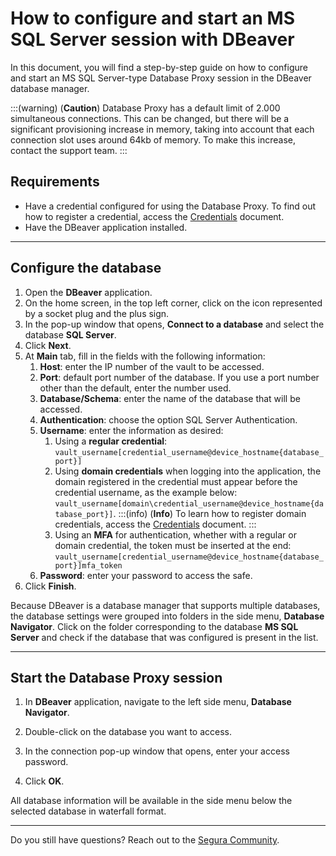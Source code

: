 # How to configure and start an MS SQL Server session with DBeaver

In this document, you will find a step-by-step guide on how to configure and start an MS SQL Server-type Database Proxy session in the DBeaver database manager.

:::(warning) (**Caution**)
Database Proxy has a default limit of 2.000 simultaneous connections. This can be changed, but there will be a significant provisioning increase in memory, taking into account that each connection slot uses around 64kb of memory. To make this increase, contact the support team.
:::

## Requirements

* Have a credential configured for using the Database Proxy. To find out how to register a credential, access the [Credentials](/v4/docs/pam-credentials) document.
* Have the DBeaver application installed.
---

## Configure the database

1. Open the **DBeaver** application.
2. On the home screen, in the top left corner, click on the icon represented by a socket plug and the plus sign.
3. In the pop-up window that opens, **Connect to a database** and select the database **SQL Server**.
4. Click **Next**.
5. At **Main** tab, fill in the fields with the following information:
    1. **Host**: enter the IP number of the vault to be accessed.
    2. **Port**: default port number of the database. If you use a port number other than the default, enter the number used.
    3. **Database/Schema**: enter the name of the database that will be accessed.
    4. **Authentication**: choose the option SQL Server Authentication.
    5. **Username**: enter the information as desired:
        1. Using a **regular credential**:  `vault_username[credential_username@device_hostname{database_port}]`
        2. Using **domain credentials** when logging into the application, the domain registered in the credential must appear before the credential username, as the example below: `vault_username[domain\credential_username@device_hostname{database_port}]`.
            :::(info) (**Info**)
            To learn how to register domain credentials, access the [Credentials](/v4/docs/pam-credentials) document.
            :::
        7. Using an **MFA** for authentication, whether with a regular or domain credential, the token must be inserted at the end: `vault_username[credential_username@device_hostname{database_port}]mfa_token`
    8. **Password**: enter your password to access the safe.
6. Click **Finish**.

Because DBeaver is a database manager that supports multiple databases, the database settings were grouped into folders in the side menu, **Database Navigator**. Click on the folder corresponding to the database **MS SQL Server** and check if the database that was configured is present in the list.

---

## Start the Database Proxy session
1. In **DBeaver** application, navigate to the left side menu, **Database Navigator**.

1. Double-click on the database you want to access.

3. In the connection pop-up window that opens, enter your access password.
4. Click **OK**.

All database information will be available in the side menu below the selected database in waterfall format.

---

Do you still have questions? Reach out to the [Segura Community](https://community.Segura.io/).
